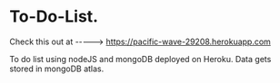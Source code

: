 # To-Do-List.
Check this out at -----> https://pacific-wave-29208.herokuapp.com

To do list using nodeJS and mongoDB deployed on Heroku.
Data gets stored in mongoDB atlas.

